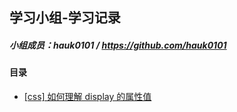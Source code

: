 ## 学习小组-学习记录

##### 小组成员：hauk0101 / https://github.com/hauk0101

#### 目录

* [[css] 如何理解 display 的属性值 ](https://github.com/wangrenjie1/toutiao_four_men/blob/master/hauk0101/answers/%E5%A6%82%E4%BD%95%E7%90%86%E8%A7%A3%20display%20%E7%9A%84%E5%B1%9E%E6%80%A7%E5%80%BC.md)
